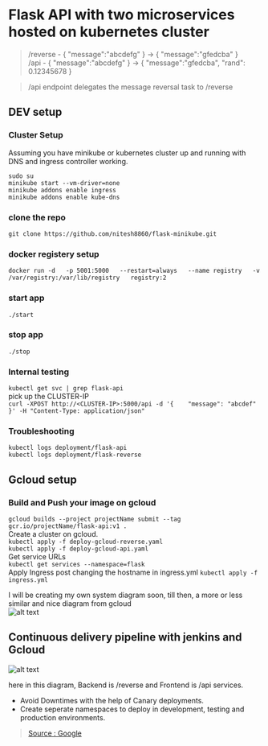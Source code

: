 # Flask API with two microservices hosted on kubernetes cluster  

>/reverse - { "message":"abcdefg" } → { "message":"gfedcba" }    
>/api - { "message":"abcdefg" } → { "message":"gfedcba", "rand": 0.12345678 }    
   
>/api endpoint delegates the message reversal task to /reverse    

## DEV setup  

### Cluster Setup
Assuming you have minikube or kubernetes cluster up and running with DNS and ingress controller working.   
  
`sudo su`  
`minikube start --vm-driver=none`  
`minikube addons enable ingress`  
`minikube addons enable kube-dns`  
  
### clone the repo  
`git clone https://github.com/nitesh8860/flask-minikube.git`  
  
### docker registery setup  
`docker run -d   -p 5001:5000   --restart=always   --name registry   -v /var/registry:/var/lib/registry   registry:2`  
  
### start app  
`./start`  
  
### stop app  
`./stop`  
  
### Internal testing  
`kubectl get svc | grep flask-api`  
pick up the CLUSTER-IP  
`curl -XPOST http://<CLUSTER-IP>:5000/api -d '{    "message": "abcdef"  }' -H "Content-Type: application/json"`  
  
### Troubleshooting  
`kubectl logs deployment/flask-api`  
`kubectl logs deployment/flask-reverse`  

## Gcloud setup
### Build and Push your image on gcloud   
`gcloud builds --project projectName submit --tag gcr.io/projectName/flask-api:v1 .`  
Create a cluster on gcloud.  
`kubectl apply -f deploy-gcloud-reverse.yaml`  
`kubectl apply -f deploy-gcloud-api.yaml`  
Get service URLs   
`kubectl get services --namespace=flask`  
Apply Ingress post changing the hostname in ingress.yml
`kubectl apply -f ingress.yml`  

I will be creating my own system diagram soon, till then, a more or less similar and nice diagram from gcloud   
![alt text](https://cloud.google.com/solutions/images/creating-cicd-pipeline-with-kubernetes-engine-architecture.svg "System Diagram")   
    
    
## Continuous delivery pipeline with jenkins and Gcloud
![alt text](https://cloud.google.com/solutions/images/jenkins-cd-container-engine.svg "CICD pipeline with jenkins and gcloud")   

here in this diagram, Backend is /reverse and Frontend is /api services.

* Avoid Downtimes with the help of Canary deployments.
* Create seperate namespaces to deploy in development, testing and production environments.
> [Source : Google](https://cloud.google.com/solutions/continuous-delivery-jenkins-kubernetes-engine)

